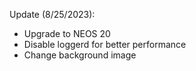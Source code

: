 Update (8/25/2023):
- Upgrade to NEOS 20
- Disable loggerd for better performance
- Change background image